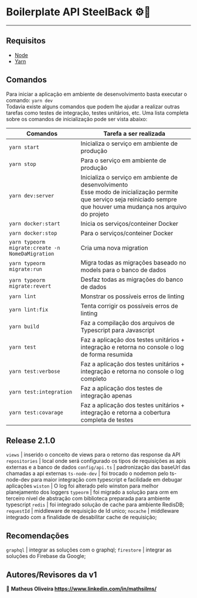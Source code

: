 # Boilerplate API SteelBack ⚙️🚀
***

## Requisitos
- [Node](https://nodejs.org/en/download/)
- [Yarn](https://yarnpkg.com/lang/en/docs/install)
## Comandos

Para iniciar a aplicação em ambiente de desenvolvimento basta executar o comando: `yarn dev` <br>Todavia existe alguns comandos que podem lhe ajudar a realizar outras tarefas como testes de integração, testes unitários, etc. Uma lista completa sobre os comandos de inicialização pode ser vista abaixo:

Comandos  | Tarefa a ser realizada
------------- | -------------
`yarn start` | Inicializa o serviço em ambiente de produção
`yarn stop` | Para o serviço em ambiente de produção
`yarn dev:server` | Inicializa o serviço em ambiente de desenvolvimento<br>Esse modo de inicialização permite que serviço seja reiniciado sempre que houver uma mudança nos arquivo do projeto
`yarn docker:start` | Inicia os serviços/conteiner Docker
`yarn docker:stop` | Para o serviços/conteiner Docker
`yarn typeorm migrate:create -n NomeDaMigration` | Cria uma nova migration
`yarn typeorm migrate:run` | Migra todas as migrações baseado no models para o banco de dados
`yarn typeorm migrate:revert` | Desfaz todas as migrações do banco de dados
`yarn lint` | Monstrar os possíveis erros de linting
`yarn lint:fix` | Tenta corrigir os possíveis erros de linting
`yarn build` | Faz a compilação dos arquivos de Typescript para Javascript
`yarn test` | Faz a aplicação dos testes unitários + integração e retorna no console o log de forma resumida
`yarn test:verbose` | Faz a aplicação dos testes unitários + integração e retorna no console o log completo
`yarn test:integration` | Faz a aplicação dos testes de integração apenas
`yarn test:covarage` | Faz a aplicação dos testes unitários + integração e retorna a cobertura completa de testes

## Release 2.1.0
`views` | inserido o conceito de views para o retorno das response da API
`repositories` | local onde será configurado os tipos de requisições as apis externas e a banco de dados
`config/api.ts` | padronização das baseUrl das chamadas a api externas
`ts-node-dev` | foi trocado o nodemon pelo ts-node-dev para maior integração com typescript e facilidade em debugar aplicações
`wiston` | O log foi alterado pelo winston para  melhor planejamento dos loggers
`typeorm` | foi migrado a solução para orm em terceiro nivel de abstração com biblioteca preparada para ambiente typescript
`redis` | foi integrado solução de cache para ambiente RedisDB;
`requestId` | middleware de requisição de Id unico;
`nocache` | middleware integrado com a finalidade de desabilitar cache de requisição;

## Recomendações

`graphql` | integrar as soluções com o graphql;
`firestore` | integrar as soluções do Firebase da Google;

## Autores/Revisores da v1

👤 **Matheus Oliveira <https://www.linkedin.com/in/mathsilms/>** <br>


